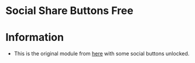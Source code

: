 # Social Share Buttons Free

# Information
- This is the original module from <a href="https://www.opencart.com/index.php?route=marketplace/extension/info&extension_id=43639">here</a> with some social buttons unlocked.
